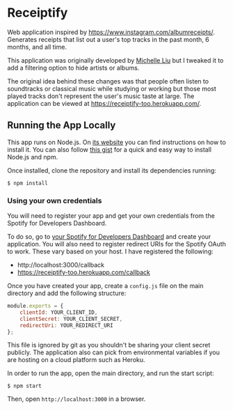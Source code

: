 # Receiptify

Web application inspired by https://www.instagram.com/albumreceipts/. Generates receipts that list out a user's top tracks in the past month, 6 months, and all time.

This application was originally developed by [Michelle Liu](https://michellexliu.github.io/) but I tweaked it to add a filtering option to hide artists or albums. 

The original idea behind these changes was that people often listen to soundtracks or classical music while studying or working but those most played tracks don't represent the user's music taste at large. The application can be viewed at https://receiptify-too.herokuapp.com/.

## Running the App Locally

This app runs on Node.js. On [its website](http://www.nodejs.org/download/) you can find instructions on how to install it. You can also follow [this gist](https://gist.github.com/isaacs/579814) for a quick and easy way to install Node.js and npm.

Once installed, clone the repository and install its dependencies running:

    $ npm install

### Using your own credentials

You will need to register your app and get your own credentials from the Spotify for Developers Dashboard.

To do so, go to [your Spotify for Developers Dashboard](https://beta.developer.spotify.com/dashboard) and create your application. You will also need to register redirect URIs for the Spotify OAuth to work. These vary based on your host. I have registered the following:

- http://localhost:3000/callback
- https://receiptify-too.herokuapp.com/callback

Once you have created your app, create a `config.js` file on the main directory and add the following structure: 

```javascript
module.exports = {
	clientId: YOUR_CLIENT_ID,
	clientSecret: YOUR_CLIENT_SECRET,
    redirectUri: YOUR_REDIRECT_URI
};
```

This file is ignored by git as you shouldn't be sharing your client secret publicly. The application also can pick from environmental variables if you are hosting on a cloud platform such as Heroku.

In order to run the app, open the main directory, and run the start script:

    $ npm start

Then, open `http://localhost:3000` in a browser.
